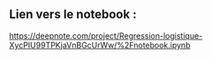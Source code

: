 ## Lien vers le notebook :  
https://deepnote.com/project/Regression-logistique-XycPIU99TPKjaVnBGcUrWw/%2Fnotebook.ipynb
